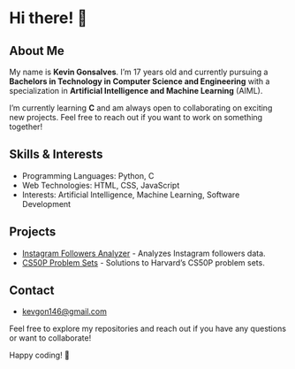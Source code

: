 # Hi there! 👋

## About Me

My name is **Kevin Gonsalves**. I’m 17 years old and currently pursuing a **Bachelors in Technology in Computer Science and Engineering** with a specialization in **Artificial Intelligence and Machine Learning** (AIML). 

I’m currently learning **C** and am always open to collaborating on exciting new projects. Feel free to reach out if you want to work on something together!

## Skills & Interests

- Programming Languages: Python, C
- Web Technologies: HTML, CSS, JavaScript
- Interests: Artificial Intelligence, Machine Learning, Software Development

## Projects

- [Instagram Followers Analyzer](https://github.com/kevgon8/Instagram-Followers-Analyzer) - Analyzes Instagram followers data.
- [CS50P Problem Sets](https://github.com/kevgon8/CS50P-Problem-Sets) - Solutions to Harvard’s CS50P problem sets.

## Contact
- [kevgon146@gmail.com](kevgon146@gmail.com)

Feel free to explore my repositories and reach out if you have any questions or want to collaborate!

Happy coding! 🚀

<!---
kevgon8/kevgon8 is a ✨ special ✨ repository because its `README.md` (this file) appears on your GitHub profile.
You can click the Preview link to take a look at your changes.
--->
